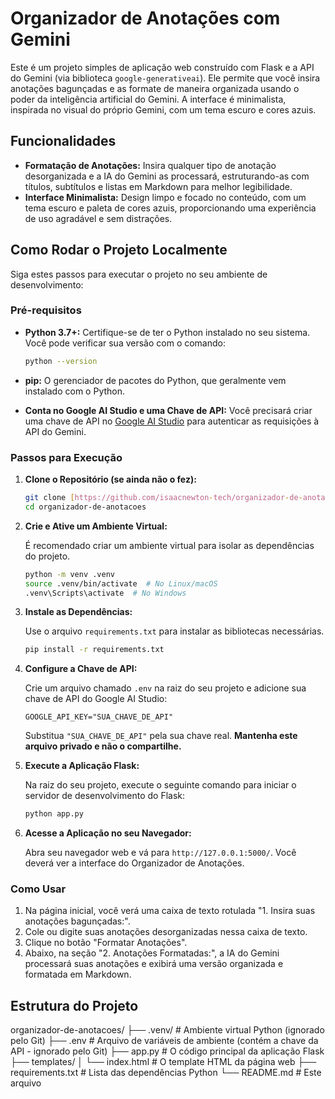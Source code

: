 # Organizador de Anotações com Gemini

Este é um projeto simples de aplicação web construído com Flask e a API do Gemini (via biblioteca `google-generativeai`). Ele permite que você insira anotações bagunçadas e as formate de maneira organizada usando o poder da inteligência artificial do Gemini. A interface é minimalista, inspirada no visual do próprio Gemini, com um tema escuro e cores azuis.

## Funcionalidades

* **Formatação de Anotações:** Insira qualquer tipo de anotação desorganizada e a IA do Gemini as processará, estruturando-as com títulos, subtítulos e listas em Markdown para melhor legibilidade.
* **Interface Minimalista:** Design limpo e focado no conteúdo, com um tema escuro e paleta de cores azuis, proporcionando uma experiência de uso agradável e sem distrações.

## Como Rodar o Projeto Localmente

Siga estes passos para executar o projeto no seu ambiente de desenvolvimento:

### Pré-requisitos

* **Python 3.7+:** Certifique-se de ter o Python instalado no seu sistema. Você pode verificar sua versão com o comando:

    ````bash
    python --version
    ````
* **pip:** O gerenciador de pacotes do Python, que geralmente vem instalado com o Python.
* **Conta no Google AI Studio e uma Chave de API:** Você precisará criar uma chave de API no [Google AI Studio](https://makersuite.google.com/app/apikey) para autenticar as requisições à API do Gemini.

### Passos para Execução

1.  **Clone o Repositório (se ainda não o fez):**

    ````bash
    git clone [https://github.com/isaacnewton-tech/organizador-de-anotacoes.git](https://github.com/isaacnewton-tech/organizador-de-anotacoes.git)
    cd organizador-de-anotacoes
    ````
2.  **Crie e Ative um Ambiente Virtual:**

    É recomendado criar um ambiente virtual para isolar as dependências do projeto.

    ````bash
    python -m venv .venv
    source .venv/bin/activate  # No Linux/macOS
    .venv\Scripts\activate  # No Windows
    ````
3.  **Instale as Dependências:**

    Use o arquivo `requirements.txt` para instalar as bibliotecas necessárias.

    ````bash
    pip install -r requirements.txt
    ````
4.  **Configure a Chave de API:**

    Crie um arquivo chamado `.env` na raiz do seu projeto e adicione sua chave de API do Google AI Studio:

    ````
    GOOGLE_API_KEY="SUA_CHAVE_DE_API"
    ````

    Substitua `"SUA_CHAVE_DE_API"` pela sua chave real. **Mantenha este arquivo privado e não o compartilhe.**
5.  **Execute a Aplicação Flask:**

    Na raiz do seu projeto, execute o seguinte comando para iniciar o servidor de desenvolvimento do Flask:

    ````bash
    python app.py
    ````
6.  **Acesse a Aplicação no seu Navegador:**

    Abra seu navegador web e vá para `http://127.0.0.1:5000/`. Você deverá ver a interface do Organizador de Anotações.

### Como Usar

1.  Na página inicial, você verá uma caixa de texto rotulada "1. Insira suas anotações bagunçadas:".
2.  Cole ou digite suas anotações desorganizadas nessa caixa de texto.
3.  Clique no botão "Formatar Anotações".
4.  Abaixo, na seção "2. Anotações Formatadas:", a IA do Gemini processará suas anotações e exibirá uma versão organizada e formatada em Markdown.

## Estrutura do Projeto
organizador-de-anotacoes/
├── .venv/             # Ambiente virtual Python (ignorado pelo Git)
├── .env                # Arquivo de variáveis de ambiente (contém a chave da API - ignorado pelo Git)
├── app.py              # O código principal da aplicação Flask
├── templates/
│   └── index.html    # O template HTML da página web
├── requirements.txt    # Lista das dependências Python
└── README.md           # Este arquivo
